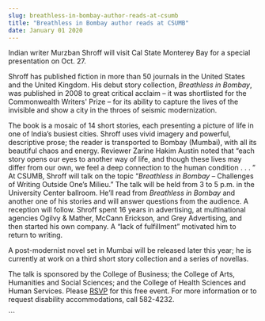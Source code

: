 ```yaml
---
slug: breathless-in-bombay-author-reads-at-csumb
title: "Breathless in Bombay author reads at CSUMB"
date: January 01 2020
---
```


 
<p>
  Indian writer Murzban Shroff will visit Cal State Monterey Bay for a special
  presentation on Oct. 27.
</p>
<p>
  Shroff has published fiction in more than 50 journals in the United States and
  the United Kingdom. His debut story collection, <em>Breathless in Bombay</em>,
  was published in 2008 to great critical acclaim – it was shortlisted for the
  Commonwealth Writers' Prize – for its ability to capture the lives of the
  invisible and show a city in the throes of seismic modernization.
</p>
<p>
  The book is a mosaic of 14 short stories, each presenting a picture of life in
  one of India’s busiest cities. Shroff uses vivid imagery and powerful,
  descriptive prose; the reader is transported to Bombay &#40;Mumbai&#41;, with
  all its beautiful chaos and energy. Reviewer Zarine Hakim Austin noted that
  “each story opens our eyes to another way of life, and though these lives may
  differ from our own, we feel a deep connection to the human condition . . . ”
  At CSUMB, Shroff will talk on the topic “<em>Breathless in Bombay</em> –
  Challenges of Writing Outside One’s Milieu.” The talk will be held from 3 to 5
  p.m. in the University Center ballroom. He’ll read from
  <em>Breathless in Bombay</em> and another one of his stories and will answer
  questions from the audience. A reception will follow. Shroff spent 16 years in
  advertising, at multinational agencies Ogilvy &amp; Mather, McCann Erickson,
  and Grey Advertising, and then started his own company. A “lack of
  fulfillment” motivated him to return to writing.
</p>
<p>
  A post&#45;modernist novel set in Mumbai will be released later this year; he
  is currently at work on a third short story collection and a series of
  novellas.
</p>
<p>
  The talk is sponsored by the College of Business; the College of Arts,
  Humanities and Social Sciences; and the College of Health Sciences and Human
  Services. Please
  <a
    href="https://docs.google.com/a/csumb.edu/forms/d/1grhhEQycDn5_9KQgJK4lUcUSx23zAhqXKoU494m8oWY/viewform"
    >RSVP</a
  >
  for this free event. For more information or to request disability
  accommodations, call 582&#45;4232.
</p>
```
